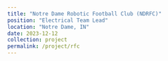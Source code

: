 ```yaml
---
title: "Notre Dame Robotic Football Club (NDRFC)"
position: "Electrical Team Lead"
location: "Notre Dame, IN"
date: 2023-12-12
collection: project
permalink: /project/rfc
---
```

